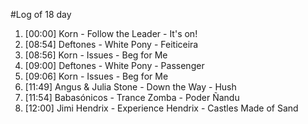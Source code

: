 #Log of 18 day

1. [00:00] Korn - Follow the Leader - It's on!
1. [08:54] Deftones - White Pony - Feiticeira
1. [08:56] Korn - Issues - Beg for Me
1. [09:00] Deftones - White Pony - Passenger
1. [09:06] Korn - Issues - Beg for Me
1. [11:49] Angus & Julia Stone - Down the Way - Hush
1. [11:54] Babasónicos - Trance Zomba - Poder Ñandu
1. [12:00] Jimi Hendrix - Experience Hendrix - Castles Made of Sand
